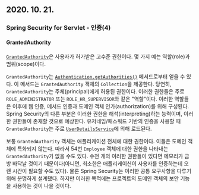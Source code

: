 ## 2020. 10. 21.

### Spring Security for Servlet - 인증(4)

#### GrantedAuthority

[`GrantedAuthority`][granted-authority-javadoc]은 사용자가 허가받은 고수준 권한이다. 몇 가지 예는 역할(role)과 범위(scope)이다.

`GrantedAuthority`는 [`Authentication.getAuthorities()`][servlet-authentication] 메서드로부터 얻을 수 있다. 이 메서드는 `GrantedAuthority` 객체의 `Collection`을 제공한다. 당연히, `GrantedAuthority`는 주체(principal)에게 허용된 권한이다. 이러한 권한들은 주로 `ROLE_ADMINISTRATOR` 또는 `ROLE_HR_SUPERVISOR`와 같은  "역할"이다. 이러한 역할들은 이후에 웹 인증, 메서드 인증과 도메인 객체 인가(authorization)를 위해 구성된다. Spring Security의 다른 부분은 이러한 권한을 해석(interpreting)하는 능력이며, 이러한 권한들이 존재할 것으로 예상한다. 유저네임/패스워드 기반의 인증을 사용할 때 `GrantedAuthority`는 주로 [`UserDetailsService`][user-details-service]에 의해 로드된다.

보통 `GrantedAuthority` 객체는 애플리케이션 전체에 대한 권한이다. 이들은 도메인 객체에 특화되지 않는다. 따라서 54번 `Employee` 객체에 대한 권한을 나타내는 `GrantedAuthority`가 없을 수도 있다. 수천 개의 이러한 권한들이 있다면 메모리가 금방 바닥날 것이기 때문이다(아니면, 최소한은 애플리케이션이 사용자를 인증하는데 오랜 시간이 필요할 수도 있다). 물론 Spring Security는 이러한 공통 요구사항을 다루기 위해 분명하게 설계됐다. 하지만 이러한 목적에는 프로젝트의 도메인 객체의 보안 기능을 사용하는 것이 나을 것이다.



[granted-authority-javadoc]: https://docs.spring.io/spring-security/site/docs/current/api/org/springframework/security/core/GrantedAuthority.html
[servlet-authentication]: https://docs.spring.io/spring-security/site/docs/5.4.1/reference/html5/#servlet-authentication-authentication
[user-details-service]: https://docs.spring.io/spring-security/site/docs/5.4.1/reference/html5/#servlet-authentication-userdetailsservice